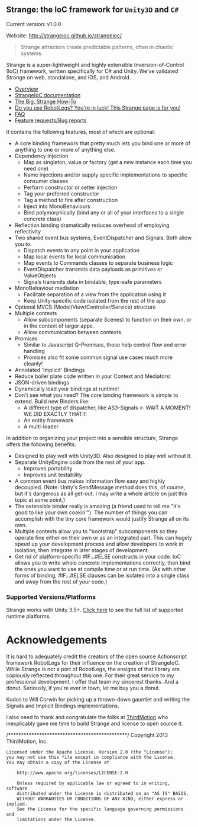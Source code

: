 ## Strange: the IoC framework for `Unity3D` and `C#`

Current version: v1.0.0

Website: http://strangeioc.github.io/strangeioc/


> Strange attractors create predictable patterns, often in chaotic systems.

Strange is a super-lightweight and highly extensible Inversion-of-Control (IoC) framework, written specifically for C# and Unity. We've validated Strange on web, standalone, and iOS, and Android.

* [Overview](http://strangeioc.github.io/strangeioc/exec.html)
* [StrangeIoC documentation](http://strangeioc.github.io/strangeioc/docs/html/index.html)
* [The Big, Strange How-To](http://strangeioc.github.io/strangeioc/TheBigStrangeHowTo.html)
* [Do you use RobotLegs? You're in luck! This Strange page is for you!](http://strangeioc.github.io/strangeioc/rl.html)
* [FAQ](http://strangeioc.github.io/strangeioc/faq.html)
* [Feature requests/Bug reports](https://github.com/strangeioc/strangeioc/issues)

It contains the following features, most of which are optional:

* A core binding framework that pretty much lets you bind one or more of anything to one or more of anything else.
* Dependency Injection
  * Map as singleton, value or factory (get a new instance each time you need one)
  * Name injections and/or supply specific implementations to specific consumer classes
  * Perform constructor or setter injection
  * Tag your preferred constructor
  * Tag a method to fire after construction
  * Inject into MonoBehaviours
  * Bind polymorphically (bind any or all of your interfaces to a single concrete class)
* Reflection binding dramatically reduces overhead of employing reflectivity
* Two shared event bus systems, EventDispatcher and Signals. Both allow you to:
  * Dispatch events to any point in your application
  * Map local events for local communication
  * Map events to Commands classes to separate business logic
  * EventDispatcher transmits data payloads as primitives or ValueObjects
  * Signals transmits data in bindable, type-safe parameters
* MonoBehaviour mediation
  * Facilitate separation of a view from the application using it
  * Keep Unity-specific code isolated from the rest of the app
* Optional MVCS (Model/View/Controller/Service) structure
* Multiple contexts
  * Allow subcomponents (separate Scenes) to function on their own, or in the context of larger apps.
  * Allow communication between contexts.
* Promises
  * Similar to Javascript Q-Promises, these help control flow and error handling 
  * Promises also fit some common signal use cases much more cleanly!
* Annotated 'Implicit' Bindings
 * Reduce boiler plate code written in your Context and Mediators!
* JSON-driven bindings
 * Dynamically load your bindings at runtime!
* Don't see what you need? The core binding framework is simple to extend. Build new Binders like:
  * A different type of dispatcher, like AS3-Signals <- WAIT A MOMENT! WE DID EXACTLY THAT!!!
  * An entity framework
  * A multi-loader

In addition to organizing your project into a sensible structure, Strange offers the following benefits:

* Designed to play well with Unity3D. Also designed to play well without it.
* Separate UnityEngine code from the rest of your app.
  * Improves portability
  * Improves unit testability
* A common event bus makes information flow easy and highly decoupled. (Note: Unity's SendMessage method does this, of course, but it's dangerous as all get-out. I may write a whole article on just this topic at some point.)
* The extensible binder really is amazing (a friend used to tell me "it's good to like your own cookin'"). The number of things you can accomplish with the tiny core framework would justify Strange all on its own.
* Multiple contexts allow you to "bootstrap" subcomponents so they operate fine either on their own or as an integrated part. This can hugely speed up your development process and allow developers to work in isolation, then integrate in later stages of development.
* Get rid of platform-specific #IF...#ELSE constructs in your code. IoC allows you to write whole concrete implementations correctly, then bind the ones you want to use at compile time or at run time. (As with other forms of binding, #IF...#ELSE clauses can be isolated into a single class and away from the rest of your code.)

### Supported Versions/Platforms
Strange works with Unity 3.5+. [Click here](http://strangeioc.github.io/strangeioc/faq.html#supported-platforms) to see the full list of supported runtime platforms.

# Acknowledgements
It is hard to adequately credit the creators of the open source Actionscript framework RobotLegs for their influence on the creation of StrangeIoC. While Strange is not a port of RobotLegs, the ensigns of that library are copiously reflected throughout this one. For their great service to my professional development, I offer that team my sincerest thanks. And a donut. Seriously, if you're ever in town, let me buy you a donut.

Kudos to Will Corwin for picking up a thrown-down gauntlet and writing the Signals and Implicit Bindings implementations.

I also need to thank and congratulate the folks at [ThirdMotion](http://www.thirdmotion.com) who inexplicably gave me time to build Strange and license to open source it.

/**********************************************/
  Copyright 2013 ThirdMotion, Inc.
 
 	Licensed under the Apache License, Version 2.0 (the "License");
 	you may not use this file except in compliance with the License.
 	You may obtain a copy of the License at
 
 		http://www.apache.org/licenses/LICENSE-2.0
 
 		Unless required by applicable law or agreed to in writing, software
 		distributed under the License is distributed on an "AS IS" BASIS,
 		WITHOUT WARRANTIES OR CONDITIONS OF ANY KIND, either express or implied.
 		See the License for the specific language governing permissions and
 		limitations under the License.
 
